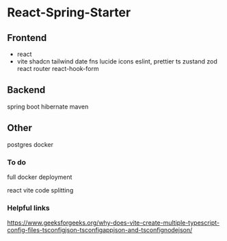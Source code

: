 # React-Spring-Starter

## Frontend

- react
- vite
shadcn
tailwind
date fns
lucide icons
eslint, prettier
ts
zustand
zod
react router
react-hook-form

## Backend

spring boot
hibernate
maven

## Other

postgres
docker

### To do

full docker deployment

react vite code splitting

### Helpful links

<https://www.geeksforgeeks.org/why-does-vite-create-multiple-typescript-config-files-tsconfigjson-tsconfigappjson-and-tsconfignodejson/>
